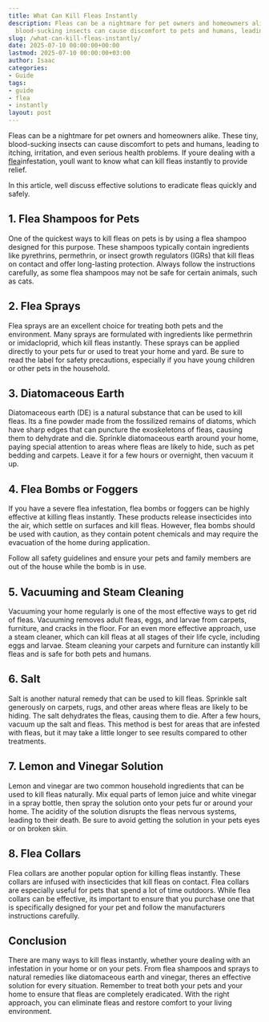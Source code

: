 ```yaml
---
title: What Can Kill Fleas Instantly
description: Fleas can be a nightmare for pet owners and homeowners alike. These tiny,
  blood-sucking insects can cause discomfort to pets and humans, leading to itching,...
slug: /what-can-kill-fleas-instantly/
date: 2025-07-10 00:00:00+00:00
lastmod: 2025-07-10 00:00:00+03:00
author: Isaac
categories:
- Guide
tags:
- guide
- flea
- instantly
layout: post
---
```

Fleas can be a nightmare for pet owners and homeowners alike. These tiny, blood-sucking insects can cause discomfort to pets and humans, leading to itching, irritation, and even serious health problems. If youre dealing with a [flea](https://pestpolicy.com/are-fleas-attracted-to-heat/)infestation, youll want to know what can kill fleas instantly to provide relief.

In this article, well discuss effective solutions to eradicate fleas quickly and safely.

##  1. Flea Shampoos for Pets

One of the quickest ways to kill fleas on pets is by using a flea shampoo designed for this purpose. These shampoos typically contain ingredients like pyrethrins, permethrin, or insect growth regulators (IGRs) that kill fleas on contact and offer long-lasting protection. Always follow the instructions carefully, as some flea shampoos may not be safe for certain animals, such as cats.

##  2. Flea Sprays

Flea sprays are an excellent choice for treating both pets and the environment. Many sprays are formulated with ingredients like permethrin or imidacloprid, which kill fleas instantly. These sprays can be applied directly to your pets fur or used to treat your home and yard. Be sure to read the label for safety precautions, especially if you have young children or other pets in the household.

##  3. Diatomaceous Earth

Diatomaceous earth (DE) is a natural substance that can be used to kill fleas. Its a fine powder made from the fossilized remains of diatoms, which have sharp edges that can puncture the exoskeletons of fleas, causing them to dehydrate and die. Sprinkle diatomaceous earth around your home, paying special attention to areas where fleas are likely to hide, such as pet bedding and carpets. Leave it for a few hours or overnight, then vacuum it up.

##  4. Flea Bombs or Foggers

If you have a severe flea infestation, flea bombs or foggers can be highly effective at killing fleas instantly. These products release insecticides into the air, which settle on surfaces and kill fleas. However, flea bombs should be used with caution, as they contain potent chemicals and may require the evacuation of the home during application.

Follow all safety guidelines and ensure your pets and family members are out of the house while the bomb is in use.

##  5. Vacuuming and Steam Cleaning

Vacuuming your home regularly is one of the most effective ways to get rid of fleas. Vacuuming removes adult fleas, eggs, and larvae from carpets, furniture, and cracks in the floor. For an even more effective approach, use a steam cleaner, which can kill fleas at all stages of their life cycle, including eggs and larvae. Steam cleaning your carpets and furniture can instantly kill fleas and is safe for both pets and humans.

##  6. Salt

Salt is another natural remedy that can be used to kill fleas. Sprinkle salt generously on carpets, rugs, and other areas where fleas are likely to be hiding. The salt dehydrates the fleas, causing them to die. After a few hours, vacuum up the salt and fleas. This method is best for areas that are infested with fleas, but it may take a little longer to see results compared to other treatments.

##  7. Lemon and Vinegar Solution

Lemon and vinegar are two common household ingredients that can be used to kill fleas naturally. Mix equal parts of lemon juice and white vinegar in a spray bottle, then spray the solution onto your pets fur or around your home. The acidity of the solution disrupts the fleas nervous systems, leading to their death. Be sure to avoid getting the solution in your pets eyes or on broken skin.

##  8. Flea Collars

Flea collars are another popular option for killing fleas instantly. These collars are infused with insecticides that kill fleas on contact. Flea collars are especially useful for pets that spend a lot of time outdoors. While flea collars can be effective, its important to ensure that you purchase one that is specifically designed for your pet and follow the manufacturers instructions carefully.

##  Conclusion

There are many ways to kill fleas instantly, whether youre dealing with an infestation in your home or on your pets. From flea shampoos and sprays to natural remedies like diatomaceous earth and vinegar, theres an effective solution for every situation. Remember to treat both your pets and your home to ensure that fleas are completely eradicated. With the right approach, you can eliminate fleas and restore comfort to your living environment.
